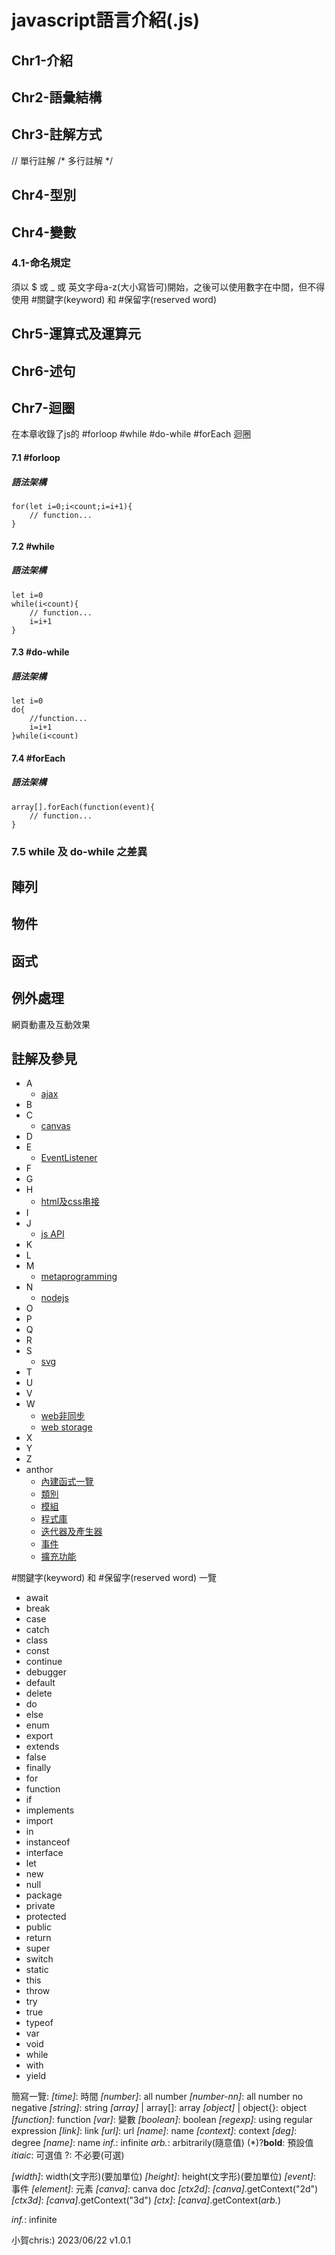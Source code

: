 # javascript語言介紹(.js)

## Chr1-介紹

## Chr2-語彙結構

## Chr3-註解方式
// 單行註解
/*
多行註解
*/

## Chr4-型別

## Chr4-變數
### 4.1-命名規定
須以 \$ 或 \_ 或 英文字母a-z(大小寫皆可)開始，之後可以使用數字在中間，但不得使用 #關鍵字(keyword) 和 #保留字(reserved word)


## Chr5-運算式及運算元

## Chr6-述句

## Chr7-迴圈
在本章收錄了js的 #forloop #while #do-while #forEach 迴圈
#### 7.1 #forloop

##### 語法架構
```
for(let i=0;i<count;i=i+1){
    // function...
}
```

#### 7.2 #while

##### 語法架構
```
let i=0
while(i<count){
    // function...
    i=i+1
}
```

#### 7.3 #do-while

##### 語法架構
```
let i=0
do{
    //function...
    i=i+1
}while(i<count)
```

#### 7.4 #forEach

##### 語法架構
```
array[].forEach(function(event){
    // function...
}
```

### 7.5 while 及 do-while 之差異


## 陣列

## 物件

## 函式

## 例外處理

網頁動畫及互動效果

## 註解及參見
- A
    - [ajax](ajax.md)
- B
- C
    - [canvas](canvas.md)
- D
- E
    - [EventListener](eventlistener.md)
- F
- G
- H
    - [html及css串接]()
- I
- J
    - [js API]()
- K
- L
- M
    - [metaprogramming]()
- N
    - [nodejs]()
- O
- P
- Q
- R
- S
    - [svg]()
- T
- U
- V
- W
    - [web非同步]()
    - [web storage](website/webstorage.md)
- X
- Y
- Z
- anthor
    - [內建函式一覽]()
    - [類別]()
    - [模組]()
    - [程式庫]()
    - [迭代器及產生器]()
    - [事件]()
    - [擴充功能]()

#關鍵字(keyword) 和 #保留字(reserved word) 一覽
- await
- break
- case
- catch
- class
- const
- continue
- debugger
- default
- delete
- do
- else
- enum
- export
- extends
- false
- finally
- for
- function
- if
- implements
- import
- in
- instanceof
- interface
- let
- new
- null
- package
- private
- protected
- public
- return
- super
- switch
- static
- this
- throw
- try
- true
- typeof
- var
- void
- while
- with
- yield

簡寫一覽:
*\[time\]*: 時間
*\[number\]*: all number
*\[number-nn\]*: all number no negative
*\[string\]*: string
*\[array\]* \| array\[\]: array
*\[object\]* \| object\{\}: object
*\[function\]*: function
*\[var\]*: 變數
*\[boolean\]*: boolean
*\[regexp\]*: using regular expression
*\[link\]*: link
*\[url\]*: url
*\[name\]*: name
*\[context\]*: context
*\[deg\]*: degree
*\[name\]*: name
*inf.*: infinite
*arb.*: arbitrarily(隨意值)
(\*)?**bold**: 預設值
*itiaic*: 可選值
?: 不必要(可選)

*\[width\]*: width(文字形)(要加單位)
*\[height\]*: height(文字形)(要加單位)
*\[event\]*: 事件
*\[element\]*: 元素
*\[canva\]*: canva doc
*\[ctx2d\]*: *\[canva\]*.getContext("2d")
*\[ctx3d\]*: *\[canva\]*.getContext("3d")
*\[ctx\]*: *\[canva\]*.getContext(*arb.*)
<!-- *\[number\]*: all number no negative
*\[number\]*: all number no negative
*\[number\]*: all number no negative
*\[number\]*: all number no negative
*\[number\]*: all number no negative -->
*inf.*: infinite
<!-- *inf.*: infinite -->

小賀chris:) 2023/06/22 v1.0.1